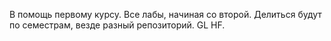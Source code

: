 В помощь первому курсу.
Все лабы, начиная со второй.
Делиться будут по семестрам, везде разный репозиторий.
GL HF.
